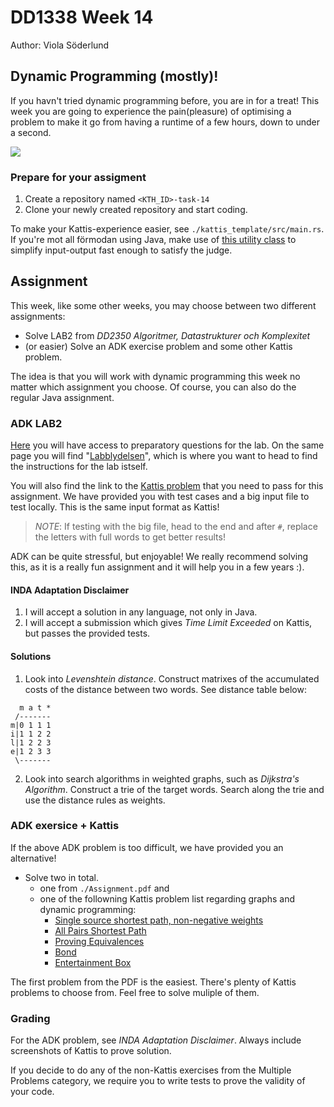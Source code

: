# DD1338 Week 14
Author: Viola Söderlund
## Dynamic Programming (mostly)! 
If you havn't tried dynamic programming before, you are in for a treat! This week you are going to experience the pain(pleasure) of optimising a problem to make it go from having a runtime of a few hours, down to under a second.

![](https://external-content.duckduckgo.com/iu/?u=https%3A%2F%2Fi.redd.it%2Foy8znwiq1b111.png&f=1&nofb=1)

### Prepare for your assigment

1) Create a repository named `<KTH_ID>-task-14`
2) Clone your newly created repository and start coding. 

To make your Kattis-experience easier, see `./kattis_template/src/main.rs`. If you're mot all förmodan using Java, make use of [this utility class](https://open.Kattis.com/download/Kattio.java?1a0093=) to simplify input-output fast enough to satisfy the judge.

## Assignment
This week, like some other weeks, you may choose between two different assignments:

- Solve LAB2 from _DD2350 Algoritmer, Datastrukturer och Komplexitet_
- (or easier) Solve an ADK exercise problem and some other Kattis problem.

The idea is that you will work with dynamic programming this week no matter which assignment you choose. Of course, you can also do the regular Java assignment.

### ADK LAB2
[Here](https://kth.instructure.com/courses/21037/assignments/124042) you will have access to preparatory questions for the lab. On the same page you will find "[Labblydelsen](https://kth.instructure.com/courses/21037/assignments/124028)", which is where you want to head to find the instructions for the lab istself.

You will also find the link to the [Kattis problem](https://kth.kattis.com/courses/DD2350/adk23/assignments/owpvwm/problems/kth.adk.spelling) that you need to pass for this assignment. We have provided you with test cases and a big input file to test locally. This is the same input format as Kattis!

>*NOTE*: If testing with the big file, head to the end and after `#`, replace the letters with full words to get better results!

ADK can be quite stressful, but enjoyable! We really recommend solving this, as it is a really fun assignment and it will help you in a few years :). 

#### INDA Adaptation Disclaimer
1) I will accept a solution in any language, not only in Java.
2) I will accept a submission which gives _Time Limit Exceeded_ on Kattis, but passes the provided tests.

#### Solutions
1) Look into _Levenshtein distance_. Construct matrixes of the accumulated costs of the distance between two words. See distance table below:
```
  m a t *
 /-------
m|0 1 1 1
i|1 1 2 2
l|1 2 2 3
e|1 2 3 3
 \-------
```
2) Look into search algorithms in weighted graphs, such as _Dijkstra's Algorithm_. Construct a trie of the target words. Search along the trie and use the distance rules as weights.

### ADK exersice + Kattis

If the above ADK problem is too difficult, we have provided you an alternative!

- Solve two in total. 
    - one from `./Assignment.pdf` and
    - one of the followning Kattis problem list regarding graphs and dynamic programming:
      - [Single source shortest path, non-negative weights](https://open.kattis.com/problems/shortestpath1)
      - [All Pairs Shortest Path](https://open.kattis.com/problems/allpairspath)
      - [Proving Equivalences](https://open.kattis.com/problems/equivalences)
      - [Bond](https://open.kattis.com/problems/bond)
      - [Entertainment Box](https://open.kattis.com/problems/entertainmentbox)

The first problem from the PDF is the easiest. There's plenty of Kattis problems to choose from. Feel free to solve muliple of them.

### Grading

For the ADK problem, see _INDA Adaptation Disclaimer_. Always include screenshots of Kattis to prove solution.

If you decide to do any of the non-Kattis exercises from the Multiple Problems category, we require you to write tests to prove the validity of your code.
